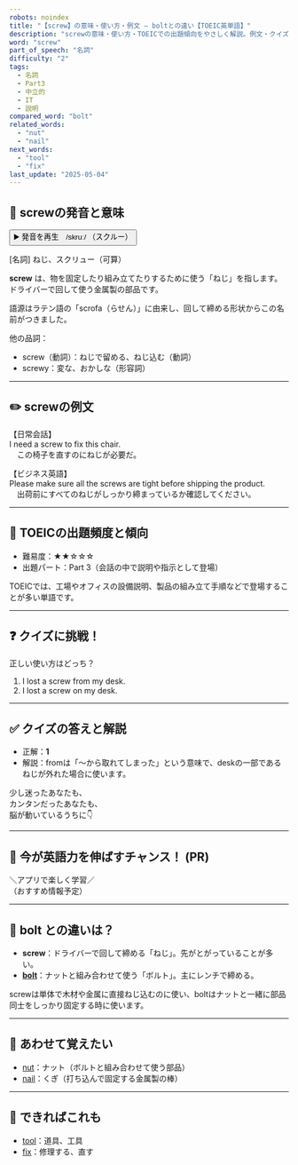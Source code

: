 ```yaml
---
robots: noindex
title: "【screw】の意味・使い方・例文 ― boltとの違い【TOEIC英単語】"
description: "screwの意味・使い方・TOEICでの出題傾向をやさしく解説。例文・クイズ付きでboltとの違いもわかりやすく学べます。"
word: "screw"
part_of_speech: "名詞"
difficulty: "2"
tags:
  - 名詞
  - Part3
  - 中立的
  - IT
  - 説明
compared_word: "bolt"
related_words:
  - "nut"
  - "nail"
next_words:
  - "tool"
  - "fix"
last_update: "2025-05-04"
---
```


## 🔰 screwの発音と意味

<button class="play-audio" onclick="playTTS('screw')">
  <span class="play-audio-main">
    ▶️ 発音を再生　/skruː/
  </span>
  <span class="play-audio-sub">
    （スクルー）
  </span>
</button>

[名詞] ねじ、スクリュー（可算）

**screw** は、物を固定したり組み立てたりするために使う「ねじ」を指します。ドライバーで回して使う金属製の部品です。

語源はラテン語の「scrofa（らせん）」に由来し、回して締める形状からこの名前がつきました。

他の品詞：  
- screw（動詞）：ねじで留める、ねじ込む（動詞）
- screwy：変な、おかしな（形容詞）

---

## ✏️ screwの例文

【日常会話】  
I need a screw to fix this chair.  
　この椅子を直すのにねじが必要だ。

【ビジネス英語】  
Please make sure all the screws are tight before shipping the product.  
　出荷前にすべてのねじがしっかり締まっているか確認してください。

---

## 🎯 TOEICの出題頻度と傾向

- 難易度：★★☆☆☆
- 出題パート：Part 3（会話の中で説明や指示として登場）

TOEICでは、工場やオフィスの設備説明、製品の組み立て手順などで登場することが多い単語です。

---

## ❓ クイズに挑戦！

正しい使い方はどっち？

1. I lost a screw from my desk.  
2. I lost a screw on my desk.

---

## ✅ クイズの答えと解説

- 正解：**1**
- 解説：fromは「～から取れてしまった」という意味で、deskの一部であるねじが外れた場合に使います。

少し迷ったあなたも、  
カンタンだったあなたも、  
脳が動いているうちに👇️

---

## 🚀 今が英語力を伸ばすチャンス！ (PR)

<div class="info-center">
＼アプリで楽しく学習／<br>  
（おすすめ情報予定）
</div>

---

## 🤔  bolt との違いは？

- **screw**：ドライバーで回して締める「ねじ」。先がとがっていることが多い。
- **[bolt](/bolt)**：ナットと組み合わせて使う「ボルト」。主にレンチで締める。

screwは単体で木材や金属に直接ねじ込むのに使い、boltはナットと一緒に部品同士をしっかり固定する時に使います。

---

## 🧩 あわせて覚えたい

- [nut](/nut)：ナット（ボルトと組み合わせて使う部品）
- [nail](/nail)：くぎ（打ち込んで固定する金属製の棒）

---

## 📖 できればこれも

- [tool](/tool)：道具、工具
- [fix](/fix)：修理する、直す

<!-- cvid: aid42_bid16 -->
